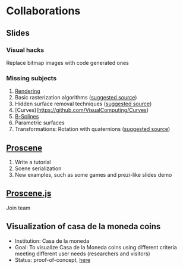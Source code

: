# Collaborations

## Slides

### Visual hacks

Replace bitmap images with code generated ones

### Missing subjects

1. [Rendering](ttps://github.com/VisualComputing/Rendering)
  1. Basic rasterization algorithms ([suggested source](https://en.wikipedia.org/wiki/Computer_Graphics:_Principles_and_Practice))
  2. Hidden surface removal techniques ([suggested source](https://en.wikipedia.org/wiki/Computer_Graphics:_Principles_and_Practice))
2. [Curves)(https://github.com/VisualComputing/Curves)
  1. [B-Splines](https://en.wikipedia.org/wiki/B-spline)
  2. Parametric surfaces
3. Transformations: Rotation with quaternions ([suggested source](https://tfetimes.com/wp-content/uploads/2015/04/F.Dunn-I.Parberry-3D-Math-Primer-for-Graphics-and-Game-Development.pdf))

## [Proscene](https://github.com/remixlab/proscene)

1. Write a tutorial
2. Scene serialization
3. New examples, such as some games and prezi-like slides demo

## [Proscene.js](https://github.com/VisualComputing/proscene.js)

Join team

## Visualization of casa de la moneda coins

* Institution: Casa de la moneda
* Goal: To visualize Casa de la Moneda coins using different criteria meeting different user needs (researchers and visitors)
* Status: proof-of-concept, [here](https://github.com/visualnumismatica/visualnumismatica)
